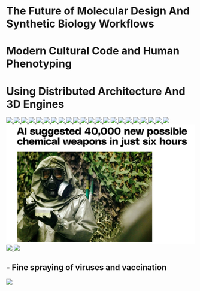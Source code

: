 # The Future of Molecular Design And Synthetic Biology Workflows
# Modern Cultural Code and Human Phenotyping
# Using Distributed Architecture And 3D Engines



<a href="https://www.eppendorf.com/">
 <img src="https://koronaebola.github.io/Eppendorf.png"/>
</a>



<a href="https://www.thermofisher.com/">
 <img src="https://koronaebola.github.io/ThermoFisherScientific.png"/>
</a>



<a href="https://nanoporetech.com/">
 <img src="https://koronaebola.github.io/ox.png"/>
</a>

<a href="https://www.sidefx.com/">
 <img src="https://koronaebola.github.io/hdni.png"/>
</a>

<a href="https://www.unrealengine.com/">
 <img src="https://koronaebola.github.io/ue.png"/>
</a>



<a href="https://visual-science.com/">
 <img src="https://koronaebola.github.io/vslogot.png"/>
</a>

<a href="https://www.blender.org/">
 <img src="https://koronaebola.github.io/blender.png"/>
</a>

<a href="https://protocol.ai">
 <img src="https://koronaebola.github.io/ipfs.png"/>
</a>

<a href="https://www.youtube.com/@DataProfessor">
 <img src="https://koronaebola.github.io/data professor.jpg"/>
</a>

<a href="https://humanphenotype.github.io/"> 
 <img src="https://koronaEbola.github.io/mir.png"/>
</a>
 
<a href="https://cepbep.github.io/DNA/"> 
 <img src="https://koronaEbola.github.io/1.png"/>
</a>

<a href="https://cepbep.github.io/DNA/"> 
 <img src="https://koronaEbola.github.io/Banner.png"/>
 <img src="https://github.com/neuroneural/brainchop/raw/master/css/images/Brainchop3D.gif"/>
</a>

 <img src="https://koronaebola.github.io/bbr.png"/>

<a href="https://protocol.ai">
 <img src="https://koronaebola.github.io/2.png" />
</a>

<a href="https://nanome.ai/matryx/">
 <img src="https://koronaebola.github.io/matryx.png" />
</a>

<a href="https://youtu.be/p8yt_7he3mU">
 <img src="https://koronaebola.github.io/4.png" />
</a>

<a href="https://youtu.be/1_mER5qmaVk">
 <img src="https://koronaebola.github.io/tVrs.jpg" />
</a>



<a href="https://www.rcsb.org/">
 <img src="https://koronaebola.github.io/rcsb-pdb.png" />
</a>

<a href="https://nanome.ai/">
 <img src="https://koronaebola.github.io/3.png" />
</a>

<a href="https://cepbep.github.io/DNA/">         
 <img src="https://humanphenotype.github.io/dna.jpg" />
 <img src="https://koronaEbola.github.io/actg.jpg"/>
</a>

<a href="https://www.collaborationspharma.com/megasyn">
 <img src="https://raw.githubusercontent.com/koronaEbola/koronaEbola.github.io/main/5.png" />
</a>

<a href="https://huggingface.co/">
 <img src="https://koronaebola.github.io/hf.jpg" />
</a>

<a href="https://www.youtube.com/watch?v=l1qmpCRpzMk">
 <img src="https://koronaebola.github.io/chem.png" />
</a>


## - Fine spraying of viruses and vaccination
<a href="https://youtu.be/FSH1VShvhPE?si=qZZL01wlHUbiBQY4">
 <img src="https://koronaebola.github.io/dr.jpg" />
</a>



<!--

**Here are some ideas to get you started:**

🙋‍♀️ A short introduction - what is your organization all about?
🌈 Contribution guidelines - how can the community get involved?
👩‍💻 Useful resources - where can the community find your docs? Is there anything else the community should know?
🍿 Fun facts - what does your team eat for breakfast?
🧙 Remember, you can do mighty things with the power of [Markdown](https://docs.github.com/github/writing-on-github/getting-started-with-writing-and-formatting-on-github/basic-writing-and-formatting-syntax)
-->
